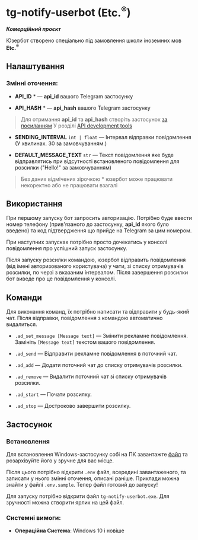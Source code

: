 # tg-notify-userbot (**Etc.<sup>®</sup>**)

***Комерційний проєкт***

Юзербот створено спеціально під замовлення школи іноземних мов **Etc.<sup>®</sup>**

## Налаштування

### Змінні оточення:

+ **API_ID** * — **api_id** вашого Telegram застосунку
- **API_HASH** * — **api_hash** вашого Telegram застосунку
> Для отримання **api_id** та **api_hash** створіть застосунок [за посиланням](https://my.telegram.org/auth) У розділі [API development tools](https://my.telegram.org/apps)
+ **SENDING_INTERVAL** `int | float` — Інтервал відправки повідомлення (У хвилинах. 30 за замовчуванням.)
- **DEFAULT_MESSAGE_TEXT** `str` — Текст повідомлення яке буде відправлятись при відсутності встановленого повідомлення для розсилки ("Hello!" за замовчуванням)

> Без даних відмічених зірочкою * юзербот може працювати некоректно або не працювати взагалі

## Використання

При першому запуску бот запросить авторизацію.
Потрібно буде ввести номер телефону (прив'язаного до застосунку, **api_id** якого було введено)
та код підтвердження що прийде на Telegram за цим номером.

При наступних запусках потрібно просто дочекатись у консолі повідомлення про успішний запуск застосунку.

Після запуску розсилки командою, юзербот відправить повідомлення (від імені авторизованого користувача)
у чати, зі списку отримувачів розсилки, по черзі з вказаним інтервалом.
Після завершення розсилки бот виведе про це повідомлення у консолі.

## Команди

Для виконання команд, їх потрібно написати та відправити у будь-який чат.
Після відправки, повідомлення з командою автоматично видалиться.

+ `.ad_set_message [Message text]` — Змінити рекламне повідомлення. Замініть `[Message text]` текстом вашого повідомлення.
- `.ad_send` — Відправити рекламне повідомлення в поточний чат.
+ `.ad_add` — Додати поточний чат до списку отримувачів розсилки.
- `.ad_remove` — Видалити поточний чат зі списку отримувачів розсилки.
+ `.ad_start` — Почати розсилку.
- `.ad_stop` — Достроково завершити розсилку.


## Застосунок

### Встановлення

Для встановлення Windows-застосунку собі на ПК
завантажте [файл](https://drive.google.com/file/d/1y_twUlQWKXrG5aczBc9NBItCMDrnCZuD/view?usp=sharing)
та розархівуйте його у зручне для вас місце.

Після цього потрібно відкрити `.env` файл, всередині завантаженого, та записати у нього змінні оточення, описані раніше.
Приклади можна знайти у файлі `.env.sample`. Тепер файл готовий до запуску!

Для запуску потрібно відкрити файл `tg-notify-userbot.exe`. Для зручності можна створити ярлик на цей файл.

### Системні вимоги:
- **Операційна Система**: Windows 10 і новіше
